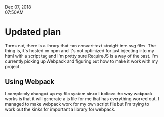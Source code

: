Dec 07, 2018<br>
07:50AM

# Updated plan

Turns out, there is a library that can convert text straight into svg files. The thing is, it's hosted on npm and it's not optimized for just injecting into my html with a script tag and I'm pretty sure RequireJS is a way of the past. I'm currently picking up Webpack and figuring out how to make it work with my project.

## Using Webpack

I completely changed up my file system since I believe the way webpack works is that it will generate a js file for me that has everything worked out. I managed to make webpack work for my own script file but I'm trying to work out the kinks for important a library for webpack. 
